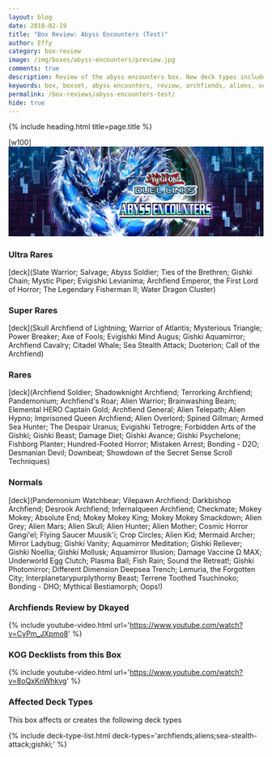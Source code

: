 ```yaml
---
layout: blog
date: 2018-02-19
title: "Box Review: Abyss Encounters (Test)"
author: Effy
category: box-review
image: /img/boxes/abyss-encounters/preview.jpg
comments: true
description: Review of the abyss encounters box. New deck types included with this box are Archfiends, Aliens, Sea Stealth Attack and Gishki. These new deck types impact the meta quite heavily so be sure to check 'em out to stay relevant in the current meta.
keywords: box, boxset, abyss encounters, review, archfiends, aliens, sea-stealth-attack, gishki
permalink: /box-reviews/abyss-encounters-test/
hide: true 
---
```


{% include heading.html title=page.title %}

[w100]
![](/img/boxes/abyss-encounters/banner.jpg)

### Ultra Rares

[deck](Slate Warrior; Salvage; Abyss Soldier; Ties of the Brethren; Gishki Chain; Mystic Piper; Evigishki Levianima; Archfiend Emperor, the First Lord of Horror; The Legendary Fisherman II; Water Dragon Cluster)

### Super Rares

[deck](Skull Archfiend of Lightning; Warrior of Atlantis; Mysterious Triangle; Power Breaker; Axe of Fools; Evigishki Mind Augus; Gishki Aquamirror; Archfiend Cavalry; Citadel Whale; Sea Stealth Attack; Duoterion; Call of the Archfiend)

### Rares

[deck](Archfiend Soldier; Shadowknight Archfiend; Terrorking Archfiend; Pandemonium; Archfiend's Roar; Alien Warrior; Brainwashing Beam; Elemental HERO Captain Gold; Archfiend General; Alien Telepath; Alien Hypno; Imprisoned Queen Archfiend; Alien Overlord; Spined Gillman; Armed Sea Hunter; The Despair Uranus; Evigishki Tetrogre; Forbidden Arts of the Gishki; Gishki Beast; Damage Diet; Gishki Avance; Gishki Psychelone; Fishborg Planter; Hundred-Footed Horror; Mistaken Arrest; Bonding - D2O; Desmanian Devil; Downbeat; Showdown of the Secret Sense Scroll Techniques)

### Normals

[deck](Pandemonium Watchbear; Vilepawn Archfiend; Darkbishop Archfiend; Desrook Archfiend; Infernalqueen Archfiend; Checkmate; Mokey Mokey; Absolute End; Mokey Mokey King; Mokey Mokey Smackdown; Alien Grey; Alien Mars; Alien Skull; Alien Hunter; Alien Mother; Cosmic Horror Gangi'el; Flying Saucer Muusik'i; Crop Circles; Alien Kid; Mermaid Archer; Mirror Ladybug; Gishki Vanity; Aquamirror Meditation; Gishki Reliever; Gishki Noellia; Gishki Mollusk; Aquamirror Illusion; Damage Vaccine Ω MAX; Underworld Egg Clutch; Plasma Ball; Fish Rain; Sound the Retreat!; Gishki Photomirror; Different Dimension Deepsea Trench; Lemuria, the Forgotten City; Interplanetarypurplythorny Beast; Terrene Toothed Tsuchinoko; Bonding - DHO; Mythical Bestiamorph; Oops!)

### Archfiends Review by Dkayed

{% include youtube-video.html url='https://www.youtube.com/watch?v=CyPm_JXpmo8' %}

### KOG Decklists from this Box

{% include youtube-video.html url='https://www.youtube.com/watch?v=8oQxKnWhkvg' %}

### Affected Deck Types
This box affects or creates the following deck types

{% include deck-type-list.html deck-types='archfiends;aliens;sea-stealth-attack;gishki;' %} 
